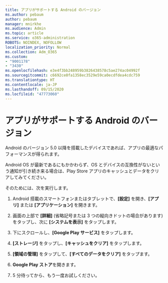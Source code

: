 ```yaml
---
title: アプリがサポートする Android のバージョン
ms.author: pebaum
author: pebaum
manager: mnirkhe
ms.audience: Admin
ms.topic: article
ms.service: o365-administration
ROBOTS: NOINDEX, NOFOLLOW
localization_priority: Normal
ms.collection: Adm_O365
ms.custom:
- "9001178"
- "3430"
ms.openlocfilehash: e3e4f3bb248959b3826438578c5ae274ac04992f
ms.sourcegitcommit: c6692ce0fa1358ec3529e59ca0ecdfdea4cdc759
ms.translationtype: HT
ms.contentlocale: ja-JP
ms.lasthandoff: 09/15/2020
ms.locfileid: "47773060"
---
```

# <a name="what-version-of-android-does-your-app-support"></a>アプリがサポートする Android のバージョン

Android のバージョン 5.0 以降を搭載したデバイスであれば、アプリの最適なパフォーマンスが得られます。

Android OS が最新であるにもかかわらず、OS とデバイスの互換性がないという通知が引き続き来る場合は、Play Store アプリのキャッシュとデータをクリアしてみてください。

そのためには、次を実行します。 

1. Android 搭載のスマートフォンまたはタブレットで、**[設定]** を開き、**[アプリ]** または **[アプリケーション]** を開きます。

2. 画面の上部で **[詳細]** (省略記号または 3 つの縦向きドットの場合があります) をタップし、次に **[システムを表示]** をタップします。 

3. 下にスクロールし、**[Google Play サービス]** をタップします。 

4. **[ストレージ]** をタップし、**[キャッシュをクリア]** をタップします。 

5. **[領域の管理]** をタップして、**[すべてのデータをクリア]** をタップます。 

6. **Google Play ストア**を開きます。 

7. 5 分待ってから、もう一度お試しください。 